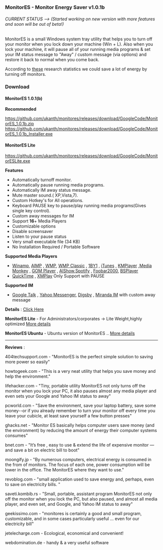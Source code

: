 ### MonitorES - Monitor Energy Saver v1.0.1b ###

###### CURRENT STATUS --> (Started working on new version with more features and soon will be out of beta!) ######

MonitorES is a small Windows system tray utility that helps you to turn off your monitor when you lock down your machine (Win + L). Also when you lock your machine, it will pause all of your running media programs & set your IM status message to "Away" / custom message (via options) and restore it back to normal when you come back.

According to [these](http://web.archive.org/web/20070218033413/www.doit.wisc.edu/news/story.asp?filename=598) research statistics we could save a lot of energy by turning off monitors.

### Download ###

#### MonitorES 1.0.1(b) ####

**Recommended** 

https://github.com/ukanth/monitores/releases/download/GoogleCode/MonitorES_1.0.1b.zip
https://github.com/ukanth/monitores/releases/download/GoogleCode/MonitorES_1.0.1b_Installer.exe

#### MonitorES Lite ####

https://github.com/ukanth/monitores/releases/download/GoogleCode/MonitorESLite.exe

**Features**
  * Automatically turnoff monitor.
  * Automatically pause running media programs.
  * Automatically IM away status message.
  * Mute master sound.( XP,Vista,7).
  * Custom Hotkey's for All operations.
  * Keyboard PAUSE key to pause/play running media programs(Gives single key control).
  * Custom away messages for IM
  * Support **16**+ Media Players
  * Customizable options
  * Disable screensaver
  * Listen to your pause status
  * Very small executable file (34 KB)
  * No Installation Required / Portable Software


**Supported Media Players**

  * [Winamp](http://www.winamp.com/), [AIMP](http://www.aimp.ru/index.php?newsid=96) , [WMP](http://www.microsoft.com/windows/windowsmedia/player/11/default.aspx), [WMP Classic](http://www.free-codecs.com/download/Media_Player_Classic.htm) , [1BY1](http://mpesch3.de1.cc/1by1.html) , [iTunes](http://www.apple.com/itunes/download/) , [KMPlayer](http://www.filehippo.com/download_kmplayer/) ,[Media Monkey](http://www.mediamonkey.com/) , [GOM Player](http://www.gomlab.com/eng/GMP_download.html) , [AlShow](http://www.altools.com/ALTools/ALShow.aspx),[Spotify](http://www.spotify.com/) , [Foobar2000](http://www.foobar2000.org/), [BSPlayer](http://www.bsplayer.com/)
  * [QuickTime](http://www.apple.com/quicktime/) , [XMPlay](http://www.un4seen.com/) Only Support with PAUSE

**Supported IM**

  * [Google Talk](http://www.google.com/talk/) , [Yahoo Messenger](http://messenger.yahoo.com/), [Digsby](http://www.digsby.com/) , [Miranda IM](http://www.miranda-im.org/)  with custom away message

**Details** :  [Click Here](http://ukanth.in/blog/?p=249)

**MonitorES Lite** - For Administrators/corporates -> Lite Weight,highly optimized [More details](http://ukanth.in/blog/?p=254)

**MonitorES Ubuntu** - Ubuntu version of MonitorES .. [More details](http://code.google.com/p/lmonitores/)


---

**Reviews** :


404techsupport.com - "MonitorES is the perfect simple solution to saving more power so easily"

howtogeek.com - "This is a very neat utility that helps you save money and help the environment."

lifehacker.com - "Tiny, portable utility MonitorES not only turns off the monitor when you lock your PC, it also pauses almost any media player and even sets your Google and Yahoo IM status to away"

pcworld.com - "Save the environment, save your laptop battery, save some money--or if you already remember to turn your monitor off every time you leave your cubicle, at least save yourself a few button presses"

ghacks.net - "Monitor ES basically helps computer users save money (and the environment) by reducing the amount of energy their computer systems consumes"

bnet.com - "It’s free , easy to use & extend the life of expensive monitor — and save a bit on electric bill to boot"

moongify.jp - "By numerous computers, electrical energy is consumed in the from of monitors. The focus of each one, power consumption will be lower in the office. The MonitorES where they want to use."

revoblog.com - "small application used to save energy and, perhaps, even to save on electricity bills. "

saveti.kombib.rs - "Small, portable, assistant program MonitorES not only off the monitor when you lock the PC, but also paused, and almost all media player, and even set, and Google, and Yahoo IM status to away"

geekissimo.com - "monitores is certainly a good and small program, customizable, and in some cases particularly useful ... even for our electricity bill"

jetelecharge.com - Ecological, economical and convenient!

webdomination.de - handy & a very useful software
